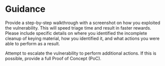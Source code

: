 # Guidance

Provide a step-by-step walkthrough with a screenshot on how you exploited the vulnerability. This will speed triage time and result in faster rewards. Please include specific details on where you identified the incomplete cleanup of keying material, how you identified it, and what actions you were able to perform as a result.

Attempt to escalate the vulnerability to perform additional actions. If this is possible, provide a full Proof of Concept (PoC).
